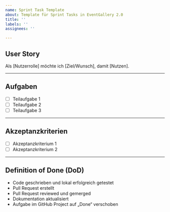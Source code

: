 ```yaml
---
name: Sprint Task Template
about: Template für Sprint Tasks in EventGallery 2.0
title: ''
labels: ''
assignees: ''

---
```


## User Story
Als [Nutzerrolle] möchte ich [Ziel/Wunsch], damit [Nutzen].

---

## Aufgaben
- [ ] Teilaufgabe 1
- [ ] Teilaufgabe 2
- [ ] Teilaufgabe 3

---

## Akzeptanzkriterien
- [ ] Akzeptanzkriterium 1
- [ ] Akzeptanzkriterium 2

---

## Definition of Done (DoD)
- Code geschrieben und lokal erfolgreich getestet
- Pull Request erstellt
- Pull Request reviewed und gemerged
- Dokumentation aktualisiert
- Aufgabe im GitHub Project auf „Done“ verschoben
